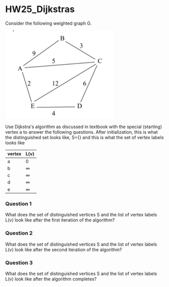 # HW25_Dijkstras

Consider the following weighted graph G.

![](/Homework/images/HW24_Graph_G.png)

Use Dijkstra's algorithm as discussed in textbook with the special (starting) vertex a to answer the following questions. After initialization, this is what the distinguished set looks like, S={}
and this is what the set of vertex labels looks like

| vertex | L(v) |
| ------ | ---- |
| a      | 0    |
| b      | ∞    |
| c      | ∞    |
| d      | ∞    |
| e      | ∞    |

### Question 1

What does the set of distinguished vertices S and the list of vertex labels L(v) look like after the first iteration of the algorithm?

### Question 2

What does the set of distinguished vertices S and the list of vertex labels L(v) look like after the second iteration of the algorithm?

### Question 3

What does the set of distinguished vertices S and the list of vertex labels L(v) look like after the algorithm completes?
